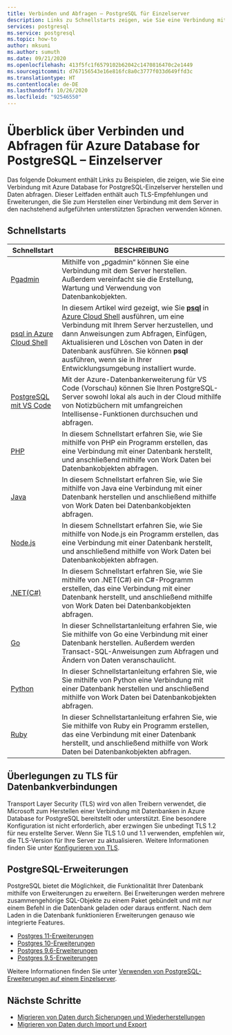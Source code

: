 ```yaml
---
title: Verbinden und Abfragen – PostgreSQL für Einzelserver
description: Links zu Schnellstarts zeigen, wie Sie eine Verbindung mit Ihrer Single Server-Instanz von Azure Database for PostgreSQL herstellen und Abfragen ausführen.
services: postgresql
ms.service: postgresql
ms.topic: how-to
author: mksuni
ms.author: sumuth
ms.date: 09/21/2020
ms.openlocfilehash: 413f5fc1f6579102b62042c1470816470c2e1449
ms.sourcegitcommit: d767156543e16e816fc8a0c3777f033d649ffd3c
ms.translationtype: HT
ms.contentlocale: de-DE
ms.lasthandoff: 10/26/2020
ms.locfileid: "92546550"
---
```

# <a name="connect-and-query-overview-for-azure-database-for-postgresql--single-server"></a>Überblick über Verbinden und Abfragen für Azure Database for PostgreSQL – Einzelserver

Das folgende Dokument enthält Links zu Beispielen, die zeigen, wie Sie eine Verbindung mit Azure Database for PostgreSQL-Einzelserver herstellen und Daten abfragen. Dieser Leitfaden enthält auch TLS-Empfehlungen und Erweiterungen, die Sie zum Herstellen einer Verbindung mit dem Server in den nachstehend aufgeführten unterstützten Sprachen verwenden können.

## <a name="quickstarts"></a>Schnellstarts

| Schnellstart | BESCHREIBUNG |
|---|---|
|[Pgadmin](https://www.pgadmin.org/)|Mithilfe von „pgadmin“ können Sie eine Verbindung mit dem Server herstellen. Außerdem vereinfacht sie die Erstellung, Wartung und Verwendung von Datenbankobjekten.|
|[psql in Azure Cloud Shell](quickstart-create-server-database-azure-cli.md#connect-to-the-azure-database-for-postgresql-server-by-using-psql)|In diesem Artikel wird gezeigt, wie Sie [**psql**](https://www.postgresql.org/docs/current/static/app-psql.html) in [Azure Cloud Shell](../cloud-shell/overview.md) ausführen, um eine Verbindung mit Ihrem Server herzustellen, und dann Anweisungen zum Abfragen, Einfügen, Aktualisieren und Löschen von Daten in der Datenbank ausführen. Sie können **psql** ausführen, wenn sie in Ihrer Entwicklungsumgebung installiert wurde.|
|[PostgreSQL mit VS Code](https://marketplace.visualstudio.com/items?itemName=ms-azuretools.vscode-cosmosdb)|Mit der Azure-Datenbankerweiterung für VS Code (Vorschau) können Sie Ihren PostgreSQL-Server sowohl lokal als auch in der Cloud mithilfe von Notizbüchern mit umfangreichen Intellisense-Funktionen durchsuchen und abfragen. |
|[PHP](connect-php.md)|In diesem Schnellstart erfahren Sie, wie Sie mithilfe von PHP ein Programm erstellen, das eine Verbindung mit einer Datenbank herstellt, und anschließend mithilfe von Work Daten bei Datenbankobjekten abfragen.|
|[Java](connect-java.md)|In diesem Schnellstart erfahren Sie, wie Sie mithilfe von Java eine Verbindung mit einer Datenbank herstellen und anschließend mithilfe von Work Daten bei Datenbankobjekten abfragen.|
|[Node.js](connect-nodejs.md)|In diesem Schnellstart erfahren Sie, wie Sie mithilfe von Node.js ein Programm erstellen, das eine Verbindung mit einer Datenbank herstellt, und anschließend mithilfe von Work Daten bei Datenbankobjekten abfragen.|
|[.NET(C#)](connect-csharp.md)|In diesem Schnellstart erfahren Sie, wie Sie mithilfe von .NET(C#) ein C#-Programm erstellen, das eine Verbindung mit einer Datenbank herstellt, und anschließend mithilfe von Work Daten bei Datenbankobjekten abfragen.|
|[Go](connect-go.md)|In dieser Schnellstartanleitung erfahren Sie, wie Sie mithilfe von Go eine Verbindung mit einer Datenbank herstellen. Außerdem werden Transact-SQL-Anweisungen zum Abfragen und Ändern von Daten veranschaulicht.|
|[Python](connect-python.md)|In dieser Schnellstartanleitung erfahren Sie, wie Sie mithilfe von Python eine Verbindung mit einer Datenbank herstellen und anschließend mithilfe von Work Daten bei Datenbankobjekten abfragen. |
|[Ruby](connect-ruby.md)|In dieser Schnellstartanleitung erfahren Sie, wie Sie mithilfe von Ruby ein Programm erstellen, das eine Verbindung mit einer Datenbank herstellt, und anschließend mithilfe von Work Daten bei Datenbankobjekten abfragen.|

## <a name="tls-considerations-for-database-connectivity"></a>Überlegungen zu TLS für Datenbankverbindungen

Transport Layer Security (TLS) wird von allen Treibern verwendet, die Microsoft zum Herstellen einer Verbindung mit Datenbanken in Azure Database for PostgreSQL bereitstellt oder unterstützt. Eine besondere Konfiguration ist nicht erforderlich, aber erzwingen Sie unbedingt TLS 1.2 für neu erstellte Server. Wenn Sie TLS 1.0 und 1.1 verwenden, empfehlen wir, die TLS-Version für Ihre Server zu aktualisieren. Weitere Informationen finden Sie unter [Konfigurieren von TLS](howto-tls-configurations.md).

## <a name="postgresql-extensions"></a>PostgreSQL-Erweiterungen

PostgreSQL bietet die Möglichkeit, die Funktionalität Ihrer Datenbank mithilfe von Erweiterungen zu erweitern. Bei Erweiterungen werden mehrere zusammengehörige SQL-Objekte zu einem Paket gebündelt und mit nur einem Befehl in die Datenbank geladen oder daraus entfernt. Nach dem Laden in die Datenbank funktionieren Erweiterungen genauso wie integrierte Features.

- [Postgres 11-Erweiterungen](./concepts-extensions.md#postgres-11-extensions)
- [Postgres 10-Erweiterungen](./concepts-extensions.md#postgres-10-extensions)
- [Postgres 9.6-Erweiterungen](./concepts-extensions.md#postgres-96-extensions)
- [Postgres 9.5-Erweiterungen](./concepts-extensions.md#postgres-95-extensions)

Weitere Informationen finden Sie unter [Verwenden von PostgreSQL-Erweiterungen auf einem Einzelserver](concepts-extensions.md).

## <a name="next-steps"></a>Nächste Schritte

- [Migrieren von Daten durch Sicherungen und Wiederherstellungen](howto-migrate-using-dump-and-restore.md)
- [Migrieren von Daten durch Import und Export](howto-migrate-using-export-and-import.md)
